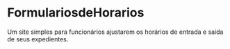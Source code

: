 # FormulariosdeHorarios
Um site simples para  funcionários ajustarem os horários de entrada e saída de seus expedientes.
